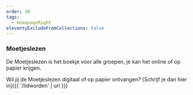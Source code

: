 ```yaml
---
order: 30
tags:
  - HomepageRight
eleventyExcludeFromCollections: false
---
```


### Moetjeslezen

De Moetjeslezen is het boekje voor alle groepen, je kan het online of op papier krijgen.

Wil jij de Moetjeslezen digitaal of op papier ontvangen? [Schrijf je dan hier in]({{ '/lidworden' | url }})